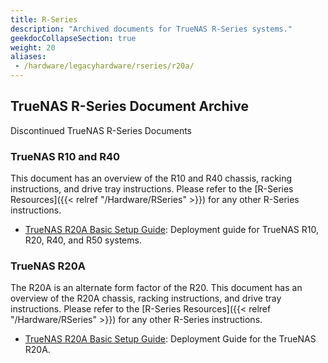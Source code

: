 ```yaml
---
title: R-Series
description: "Archived documents for TrueNAS R-Series systems."
geekdocCollapseSection: true
weight: 20
aliases:
 - /hardware/legacyhardware/rseries/r20a/
---
```


## TrueNAS R-Series Document Archive

Discontinued TrueNAS R-Series Documents

### TrueNAS R10 and R40

This document has an overview of the R10 and R40 chassis, racking instructions, and drive tray instructions. Please refer to the [R-Series Resources]({{< relref "/Hardware/RSeries" >}}) for any other R-Series instructions.

* <a href="https://www.truenas.com/docs/files/RSeriesBSG1.32.pdf" download>TrueNAS R20A Basic Setup Guide</a>: Deployment guide for TrueNAS R10, R20, R40, and R50 systems.

### TrueNAS R20A

The R20A is an alternate form factor of the R20. This document has an overview of the R20A chassis, racking instructions, and drive tray instructions. Please refer to the [R-Series Resources]({{< relref "/Hardware/RSeries" >}}) for any other R-Series instructions.

* <a href="https://www.truenas.com/docs/files/R20A1.1.pdf" download>TrueNAS R20A Basic Setup Guide</a>: Deployment Guide for the TrueNAS R20A.
